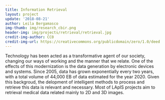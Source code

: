 ```yaml
---
title: Information Retrieval
layout: project
update: '2018-08-21'
author: Leila Bergamasco
img-thumb: img/research_cbir.png
header-img: img/projects/retrieval/retrieval.jpg
credit-img-author: CC0
credit-img-url: https://creativecommons.org/publicdomain/zero/1.0/deed.pt
---
```


Technology has been acted as a transformative agent of our society, changing our ways of working and the manner that we relate. One of the effects of this modernization is the data generation by electronic devices and systems. Since 2005, data has grown exponentially every two years, with a total volume of 44,000 EB of data estimated for the year 2020. Given this backgroud, the delopment of intelligent methods to process and retrieve this data  is relevant and necessary. Most of LApIS projects aim to retrieval medical data related mainly to 2D and 3D images.
